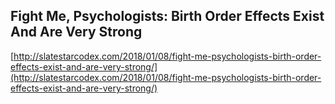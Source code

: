 ## Fight Me, Psychologists: Birth Order Effects Exist And Are Very Strong
  
  [http://slatestarcodex.com/2018/01/08/fight-me-psychologists-birth-order-effects-exist-and-are-very-strong/](http://slatestarcodex.com/2018/01/08/fight-me-psychologists-birth-order-effects-exist-and-are-very-strong/)